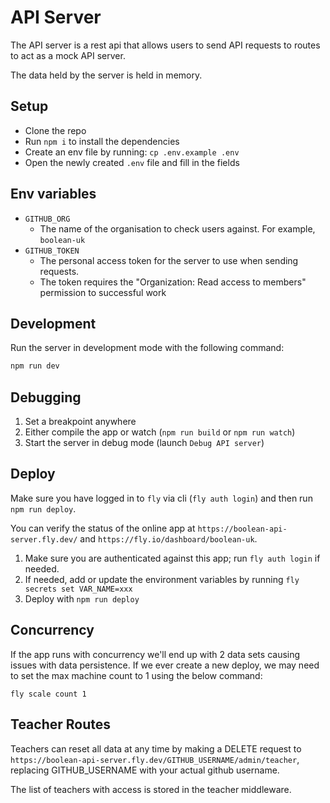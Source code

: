 # API Server

The API server is a rest api that allows users to send API requests to routes to act as a mock API server.

The data held by the server is held in memory.

## Setup

- Clone the repo
- Run `npm i` to install the dependencies
- Create an env file by running: `cp .env.example .env`
- Open the newly created `.env` file and fill in the fields

## Env variables

- `GITHUB_ORG`
  - The name of the organisation to check users against. For example, `boolean-uk`
- `GITHUB_TOKEN`
  - The personal access token for the server to use when sending requests.
  - The token requires the "Organization: Read access to members" permission to successful work

## Development

Run the server in development mode with the following command:

```bash
npm run dev
```

## Debugging

1. Set a breakpoint anywhere
2. Either compile the app or watch (`npm run build` or `npm run watch`)
3. Start the server in debug mode (launch `Debug API server`)

## Deploy

Make sure you have logged in to `fly` via cli (`fly auth login`) and then run `npm run deploy`.

You can verify the status of the online app at `https://boolean-api-server.fly.dev/` and `https://fly.io/dashboard/boolean-uk`.

1. Make sure you are authenticated against this app; run `fly auth login` if needed.
2. If needed, add or update the environment variables by running `fly secrets set VAR_NAME=xxx`
3. Deploy with `npm run deploy`

## Concurrency

If the app runs with concurrency we'll end up with 2 data sets causing issues with data persistence. If we ever create a new deploy, we may need to set the max machine count to 1 using the below command:

`fly scale count 1`

## Teacher Routes

Teachers can reset all data at any time by making a DELETE request to `https://boolean-api-server.fly.dev/GITHUB_USERNAME/admin/teacher`, replacing GITHUB_USERNAME with your actual github username.

The list of teachers with access is stored in the teacher middleware.
